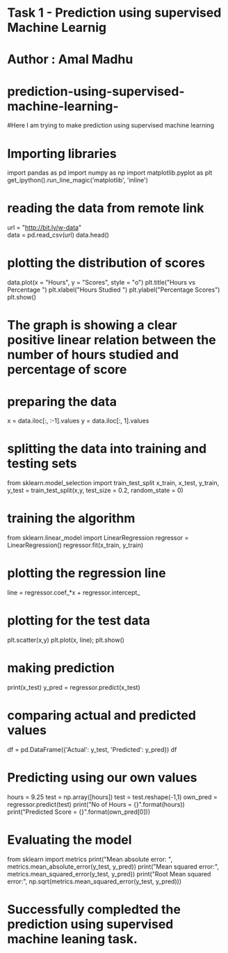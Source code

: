 # Task 1 - Prediction using supervised Machine Learnig 
# Author : Amal Madhu 


# prediction-using-supervised-machine-learning-
#Here I am trying to make prediction using supervised machine learning 

# Importing libraries 

import pandas as pd
import numpy as np
import matplotlib.pyplot as plt
get_ipython().run_line_magic('matplotlib', 'inline')



# reading the data from remote link 

url = "http://bit.ly/w-data"   
data = pd.read_csv(url)
data.head()


# plotting the distribution of scores 

data.plot(x = "Hours", y = "Scores", style = "o")
plt.title("Hours vs Percentage ")
plt.xlabel("Hours Studied ")
plt.ylabel("Percentage Scores")
plt.show()


# The graph is showing a clear positive linear relation between the number of hours studied and percentage of score


# preparing the data 

x = data.iloc[:, :-1].values
y = data.iloc[:, 1].values



# splitting the data into training and testing sets

from sklearn.model_selection import train_test_split
x_train, x_test, y_train, y_test = train_test_split(x,y, 
                                                   test_size = 0.2, random_state = 0)


# training the algorithm 

from sklearn.linear_model import LinearRegression 
regressor = LinearRegression()
regressor.fit(x_train, y_train)



# plotting the regression line 

line = regressor.coef_*x + regressor.intercept_

# plotting for the test data 

plt.scatter(x,y)
plt.plot(x, line);
plt.show()


# making prediction 

print(x_test)
y_pred = regressor.predict(x_test)




# comparing actual and predicted values 

df = pd.DataFrame({'Actual': y_test, 'Predicted': y_pred})
df


# Predicting using our own values 

hours = 9.25
test = np.array([hours])
test = test.reshape(-1,1)
own_pred = regressor.predict(test)
print("No of Hours = {}".format(hours))
print("Predicted Score = {}".format(own_pred[0]))

# Evaluating the model 

from sklearn import metrics
print("Mean absolute error: ", metrics.mean_absolute_error(y_test, y_pred))
print("Mean squared error:", metrics.mean_squared_error(y_test, y_pred))
print("Root Mean squared error:", np.sqrt(metrics.mean_squared_error(y_test, y_pred)))

# Successfully compledted the prediction using supervised machine leaning task. 
